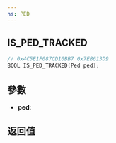 ```yaml
---
ns: PED
---
```

## IS_PED_TRACKED

```c
// 0x4C5E1F087CD10BB7 0x7EB613D9
BOOL IS_PED_TRACKED(Ped ped);
```


## 參數
* **ped**: 

## 返回值
